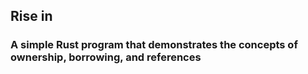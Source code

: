 ## Rise in
### A simple Rust program that demonstrates the concepts of ownership, borrowing, and references
